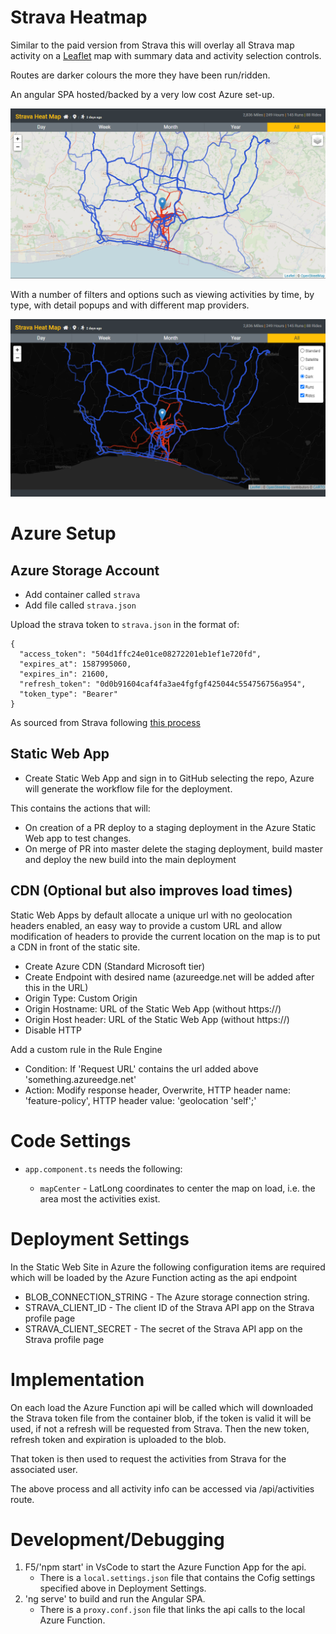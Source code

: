 # Strava Heatmap

Similar to the paid version from Strava this will overlay all Strava map activity on a [Leaflet](https://leafletjs.com/) map with summary data and activity selection controls.

Routes are darker colours the more they have been run/ridden.

An angular SPA hosted/backed by a very low cost Azure set-up.

![site image](screenshots/site.png)

With a number of filters and options such as viewing activities by time, by type, with detail popups and with different map providers.

![site image](screenshots/site_no_map.png)

# Azure Setup

## Azure Storage Account

- Add container called `strava`
- Add file called `strava.json`

Upload the strava token to `strava.json` in the format of:

```
{
  "access_token": "504d1ffc24e01ce08272201eb1ef1e720fd",
  "expires_at": 1587995060,
  "expires_in": 21600,
  "refresh_token": "0d0b91604caf4fa3ae4fgfgf425044c554756756a954",
  "token_type": "Bearer"
}
```

As sourced from Strava following [this process](https://developers.strava.com/docs/getting-started/)

## Static Web App

- Create Static Web App and sign in to GitHub selecting the repo, Azure will generate the workflow file for the deployment.

This contains the actions that will:

- On creation of a PR deploy to a staging deployment in the Azure Static Web app to test changes.
- On merge of PR into master delete the staging deployment, build master and deploy the new build into the main deployment

## CDN (Optional but also improves load times)

Static Web Apps by default allocate a unique url with no geolocation headers enabled, an easy way to provide a custom URL and allow modification of headers to provide the current location on the map is to put a CDN in front of the static site.

- Create Azure CDN (Standard Microsoft tier)
- Create Endpoint with desired name (azureedge.net will be added after this in the URL)
- Origin Type: Custom Origin
- Origin Hostname: URL of the Static Web App (without https://)
- Origin Host header: URL of the Static Web App (without https://)
- Disable HTTP

Add a custom rule in the Rule Engine

- Condition: If 'Request URL' contains the url added above 'something.azureedge.net'
- Action: Modify response header, Overwrite, HTTP header name: 'feature-policy', HTTP header value: 'geolocation 'self';'

# Code Settings

- `app.component.ts` needs the following:

  - `mapCenter` - LatLong coordinates to center the map on load, i.e. the area most the activities exist.

# Deployment Settings

In the Static Web Site in Azure the following configuration items are required which will be loaded by the Azure Function acting as the api endpoint

- BLOB_CONNECTION_STRING - The Azure storage connection string.
- STRAVA_CLIENT_ID - The client ID of the Strava API app on the Strava profile page
- STRAVA_CLIENT_SECRET - The secret of the Strava API app on the Strava profile page

# Implementation

On each load the Azure Function api will be called which will downloaded the Strava token file from the container blob, if the token is valid it will be used, if not a refresh will be requested from Strava. Then the new token, refresh token and expiration is uploaded to the blob.

That token is then used to request the activities from Strava for the associated user.

The above process and all activity info can be accessed via /api/activities route.

# Development/Debugging

1. F5/'npm start' in VsCode to start the Azure Function App for the api.
   - There is a `local.settings.json` file that contains the Cofig settings specified above in Deployment Settings.
2. 'ng serve' to build and run the Angular SPA.
   - There is a `proxy.conf.json` file that links the api calls to the local Azure Function.
